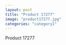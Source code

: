 ```yaml
---
layout: post
title: "Product 17277"
image: "product17277.jpg"
categories: "category1"
---
```

Product 17277
